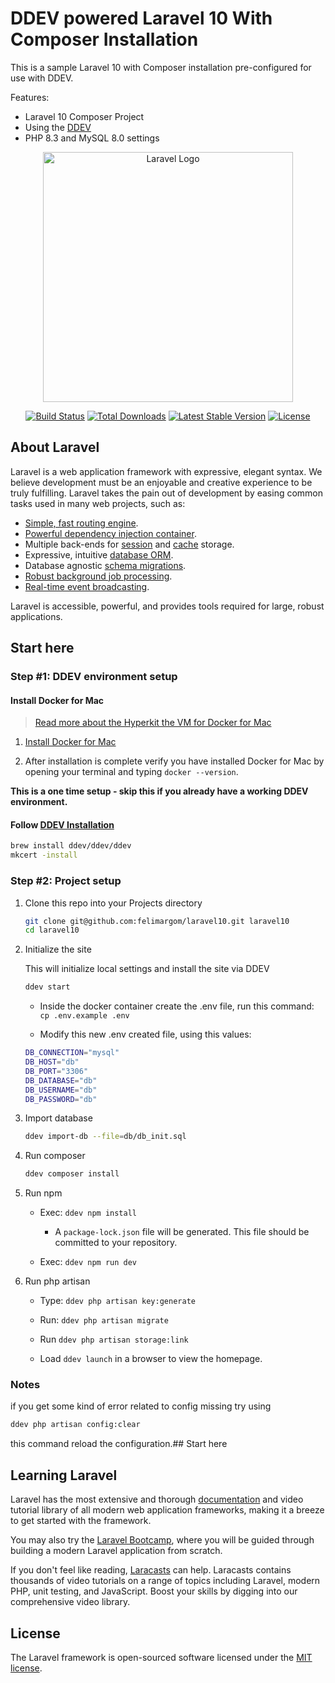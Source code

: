 # DDEV powered Laravel 10 With Composer Installation

This is a sample Laravel 10 with Composer installation pre-configured for use with DDEV.

Features:

- Laravel 10 Composer Project
- Using the [DDEV](https://ddev.readthedocs.io/en/latest/)
- PHP 8.3 and MySQL 8.0 settings

<p align="center"><a href="https://laravel.com" target="_blank"><img src="https://raw.githubusercontent.com/laravel/art/master/logo-lockup/5%20SVG/2%20CMYK/1%20Full%20Color/laravel-logolockup-cmyk-red.svg" width="400" alt="Laravel Logo"></a></p>

<p align="center">
<a href="https://github.com/laravel/framework/actions"><img src="https://github.com/laravel/framework/workflows/tests/badge.svg" alt="Build Status"></a>
<a href="https://packagist.org/packages/laravel/framework"><img src="https://img.shields.io/packagist/dt/laravel/framework" alt="Total Downloads"></a>
<a href="https://packagist.org/packages/laravel/framework"><img src="https://img.shields.io/packagist/v/laravel/framework" alt="Latest Stable Version"></a>
<a href="https://packagist.org/packages/laravel/framework"><img src="https://img.shields.io/packagist/l/laravel/framework" alt="License"></a>
</p>

## About Laravel

Laravel is a web application framework with expressive, elegant syntax. We believe development must be an enjoyable and creative experience to be truly fulfilling. Laravel takes the pain out of development by easing common tasks used in many web projects, such as:

- [Simple, fast routing engine](https://laravel.com/docs/routing).
- [Powerful dependency injection container](https://laravel.com/docs/container).
- Multiple back-ends for [session](https://laravel.com/docs/session) and [cache](https://laravel.com/docs/cache) storage.
- Expressive, intuitive [database ORM](https://laravel.com/docs/eloquent).
- Database agnostic [schema migrations](https://laravel.com/docs/migrations).
- [Robust background job processing](https://laravel.com/docs/queues).
- [Real-time event broadcasting](https://laravel.com/docs/broadcasting).

Laravel is accessible, powerful, and provides tools required for large, robust applications.

## Start here

### Step #1: DDEV environment setup

#### Install Docker for Mac

> [Read more about the Hyperkit the VM for Docker for Mac](https://docs.docker.com/docker-for-mac/docker-toolbox/)

1. [Install Docker for Mac](https://docksal.io/installation/#macos-docker-for-mac)

2. After installation is complete verify you have installed Docker for Mac by
opening your terminal and typing `docker --version`.

**This is a one time setup - skip this if you already have a working DDEV environment.**

#### Follow [DDEV Installation](https://ddev.readthedocs.io/en/stable/users/install/ddev-installation/)

  ```bash
  brew install ddev/ddev/ddev
  mkcert -install
  ```

### Step #2: Project setup

1. Clone this repo into your Projects directory

    ```bash
    git clone git@github.com:felimargom/laravel10.git laravel10
    cd laravel10
    ```

2. Initialize the site

    This will initialize local settings and install the site via DDEV

    ```bash
    ddev start
    ```

    - Inside the docker container create the .env file, run this command:
  `cp .env.example .env`

    - Modify this new .env created file, using this values:  

    ```bash
    DB_CONNECTION="mysql"
    DB_HOST="db"
    DB_PORT="3306"
    DB_DATABASE="db"
    DB_USERNAME="db"
    DB_PASSWORD="db"
    ```

3. Import database

    ```bash
    ddev import-db --file=db/db_init.sql
    ```

4. Run composer

    ```bash
    ddev composer install

5. Run npm

    - Exec: `ddev npm install`

      - A `package-lock.json` file will be generated. This file should be
    committed to your repository.

    - Exec: `ddev npm run dev`

6. Run php artisan

    - Type: `ddev php artisan key:generate`

    - Run: `ddev php artisan migrate`

    - Run `ddev php artisan storage:link`

    - Load `ddev launch` in a browser to view the homepage.

### Notes

if you get some kind of error related to config missing try using

```bash
ddev php artisan config:clear
```

this command reload the configuration.## Start here

## Learning Laravel

Laravel has the most extensive and thorough [documentation](https://laravel.com/docs) and video tutorial library of all modern web application frameworks, making it a breeze to get started with the framework.

You may also try the [Laravel Bootcamp](https://bootcamp.laravel.com), where you will be guided through building a modern Laravel application from scratch.

If you don't feel like reading, [Laracasts](https://laracasts.com) can help. Laracasts contains thousands of video tutorials on a range of topics including Laravel, modern PHP, unit testing, and JavaScript. Boost your skills by digging into our comprehensive video library.

## License

The Laravel framework is open-sourced software licensed under the [MIT license](https://opensource.org/licenses/MIT).
